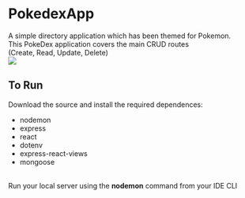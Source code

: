 # PokedexApp

A simple directory application which has been themed for Pokemon.<br>
This PokeDex application covers the main CRUD routes<br>
(Create, Read, Update, Delete)
<br>
<img src="https://i.gyazo.com/05abe9c0d9676ba84104396afc8857a4.png">
<br>
<h2>To Run</h2>
Download the source and install the required dependences:<br>
<ul>
<li>nodemon</li>
<li>express</li>
<li>react</li>
<li>dotenv</li>
<li>express-react-views</li>
<li>mongoose</li>
</ul>
<br>
Run your local server using the <b>nodemon</b> command from your IDE CLI
